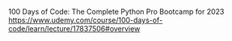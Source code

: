 100 Days of Code: The Complete Python Pro Bootcamp for 2023
https://www.udemy.com/course/100-days-of-code/learn/lecture/17837506#overview
